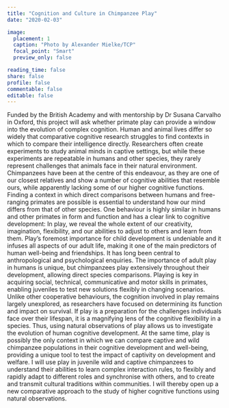 ```yaml
---
title: "Cognition and Culture in Chimpanzee Play"
date: "2020-02-03"

image:
  placement: 1
  caption: "Photo by Alexander Mielke/TCP"
  focal_point: "Smart"
  preview_only: false

reading_time: false
share: false
profile: false
commentable: false
editable: false 
---
```

Funded by the British Academy and with mentorship by Dr Susana Carvalho in Oxford, this project will ask whether primate play can provide a window into the evolution of complex cognition. 
Human and animal lives differ so widely that comparative cognitive research struggles to find contexts in which to compare their 
intelligence directly. Researchers often create experiments to study animal minds in captive settings, but 
while these experiments are repeatable in humans and other species, they rarely represent challenges that 
animals face in their natural environment. Chimpanzees have been at the centre of this endeavour, as they are one of our closest relatives and show a number of cognitive abilities that 
resemble ours, while apparently lacking some of our higher cognitive functions. Finding a 
context in which direct comparisons between humans and free-ranging primates are possible is essential 
to understand how our mind differs from that of other species. One behaviour is highly similar in humans 
and other primates in form and function and has a clear link to cognitive development: In play, we reveal 
the whole extent of our creativity, imagination, flexibility, and our abilities to adjust to others and learn from 
them. Play’s foremost importance for child development is undeniable and it infuses all aspects of our 
adult life, making it one of the main predictors of human well-being and friendships. It has long been central 
to anthropological and psychological enquiries. The importance of adult play in humans is 
unique, but chimpanzees play extensively throughout their development, allowing direct species 
comparisons. Playing is key in acquiring social, technical, communicative and motor skills in primates, enabling juveniles to test new solutions flexibly in changing scenarios. Unlike other cooperative 
behaviours, the cognition involved in play remains largely unexplored, as researchers have focused on 
determining its function and impact on survival. If play is a preparation for the challenges individuals face 
over their lifespan, it is a magnifying lens of the cognitive flexibility in a species. Thus, using natural 
observations of play allows us to investigate the evolution of human cognitive development. At the same 
time, play is possibly the only context in which we can compare captive and wild chimpanzee populations 
in their cognitive development and well-being, providing a unique tool to test the impact of captivity on 
development and welfare. I will use play in juvenile wild and captive chimpanzees to understand their abilities to learn complex interaction rules, to flexibly and rapidly adapt to 
different roles and synchronise with others, and to create and transmit cultural traditions within communities. 
I will thereby open up a new comparative approach to the study of higher cognitive functions using 
natural observations.
